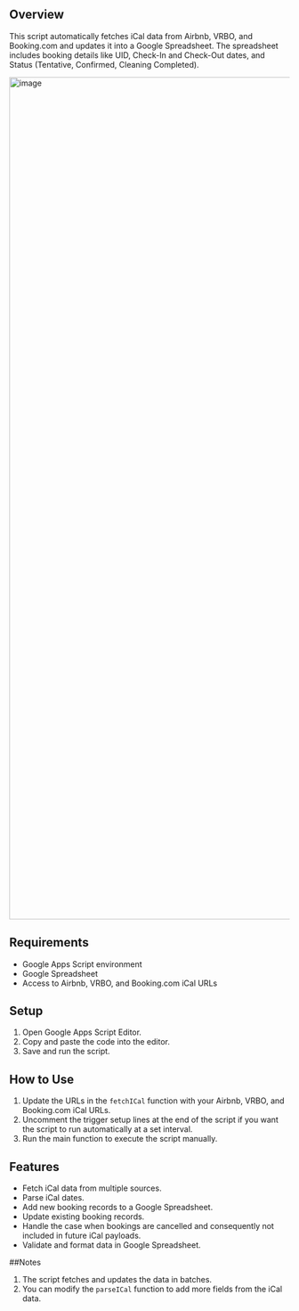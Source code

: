 ## Overview

This script automatically fetches iCal data from Airbnb, VRBO, and Booking.com and updates it into a Google Spreadsheet. The spreadsheet includes booking details like UID, Check-In and Check-Out dates, and Status (Tentative, Confirmed, Cleaning Completed).

<img width="1512" alt="image" src="https://github.com/natalan/str-scripts/assets/276187/c47ec8a4-a896-448e-9162-7db2d778618a">


## Requirements

- Google Apps Script environment
- Google Spreadsheet
- Access to Airbnb, VRBO, and Booking.com iCal URLs

## Setup

1. Open Google Apps Script Editor.
2. Copy and paste the code into the editor.
3. Save and run the script.

## How to Use

1. Update the URLs in the `fetchICal` function with your Airbnb, VRBO, and Booking.com iCal URLs.
2. Uncomment the trigger setup lines at the end of the script if you want the script to run automatically at a set interval.
3. Run the main function to execute the script manually.

## Features
- Fetch iCal data from multiple sources.
- Parse iCal dates.
- Add new booking records to a Google Spreadsheet.
- Update existing booking records.
- Handle the case when bookings are cancelled and consequently not included in future iCal payloads.
- Validate and format data in Google Spreadsheet.


##Notes
1. The script fetches and updates the data in batches.
2. You can modify the `parseICal` function to add more fields from the iCal data.
